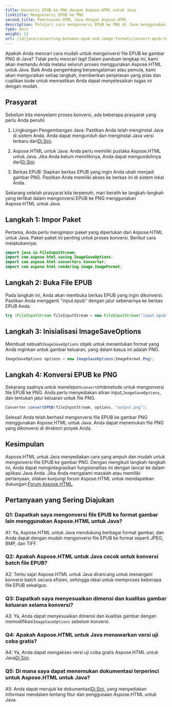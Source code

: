 ```yaml
---
title: Konversi EPUB ke PNG dengan Aspose.HTML untuk Java
linktitle: Mengonversi EPUB ke PNG
second_title: Pemrosesan HTML Java dengan Aspose.HTML
description: Pelajari cara mengonversi EPUB ke PNG di Java menggunakan Aspose.HTML untuk Java. Panduan langkah demi langkah untuk konversi yang lancar.
type: docs
weight: 13
url: /id/java/converting-between-epub-and-image-formats/convert-epub-to-png/
---
```

Apakah Anda mencari cara mudah untuk mengonversi file EPUB ke gambar PNG di Java? Tidak perlu mencari lagi! Dalam panduan lengkap ini, kami akan memandu Anda melalui seluruh proses menggunakan Aspose.HTML untuk Java. Baik Anda pengembang berpengalaman atau pemula, kami akan menguraikan setiap langkah, memberikan penjelasan yang jelas dan cuplikan kode untuk memastikan Anda dapat menyelesaikan tugas ini dengan mudah.

## Prasyarat

Sebelum kita menyelami proses konversi, ada beberapa prasyarat yang perlu Anda penuhi:

1.  Lingkungan Pengembangan Java: Pastikan Anda telah menginstal Java di sistem Anda. Anda dapat mengunduh dan menginstal Java versi terbaru dari[Di Sini](https://www.oracle.com/java/technologies/javase-downloads.html).

2. Aspose.HTML untuk Java: Anda perlu memiliki pustaka Aspose.HTML untuk Java. Jika Anda belum memilikinya, Anda dapat mengunduhnya dari[Di Sini](https://releases.aspose.com/html/java/).

3. Berkas EPUB: Siapkan berkas EPUB yang ingin Anda ubah menjadi gambar PNG. Pastikan Anda memiliki akses ke berkas ini di sistem lokal Anda.

Sekarang setelah prasyarat kita terpenuhi, mari beralih ke langkah-langkah yang terlibat dalam mengonversi EPUB ke PNG menggunakan Aspose.HTML untuk Java.

## Langkah 1: Impor Paket

Pertama, Anda perlu mengimpor paket yang diperlukan dari Aspose.HTML untuk Java. Paket-paket ini penting untuk proses konversi. Berikut cara melakukannya:

```java
import java.io.FileInputStream;
import com.aspose.html.saving.ImageSaveOptions;
import com.aspose.html.converters.Converter;
import com.aspose.html.rendering.image.ImageFormat;
```

## Langkah 2: Buka File EPUB

Pada langkah ini, Anda akan membuka berkas EPUB yang ingin dikonversi. Pastikan Anda mengganti "input.epub" dengan jalur sebenarnya ke berkas EPUB Anda.

```java
try (FileInputStream fileInputStream = new FileInputStream("input.epub")) {
```

## Langkah 3: Inisialisasi ImageSaveOptions

 Membuat sebuah`ImageSaveOptions` objek untuk menentukan format yang Anda inginkan untuk gambar keluaran, yang dalam kasus ini adalah PNG.

```java
ImageSaveOptions options = new ImageSaveOptions(ImageFormat.Png);
```

## Langkah 4: Konversi EPUB ke PNG

 Sekarang saatnya untuk menelepon`convertEPUB`metode untuk mengonversi file EPUB ke PNG. Anda perlu menyediakan aliran input,`ImageSaveOptions`, dan tentukan jalur keluaran untuk file PNG.

```java
Converter.convertEPUB(fileInputStream, options, "output.png");
```

Selesai! Anda telah berhasil mengonversi file EPUB ke gambar PNG menggunakan Aspose.HTML untuk Java. Anda dapat menemukan file PNG yang dikonversi di direktori proyek Anda.

## Kesimpulan
 Aspose.HTML untuk Java menyediakan cara yang ampuh dan mudah untuk mengonversi file EPUB ke gambar PNG. Dengan mengikuti langkah-langkah ini, Anda dapat mengintegrasikan fungsionalitas ini dengan lancar ke dalam aplikasi Java Anda. Jika Anda mengalami masalah atau memiliki pertanyaan, silakan kunjungi forum Aspose.HTML untuk mendapatkan dukungan:[Forum Aspose.HTML](https://forum.aspose.com/).

## Pertanyaan yang Sering Diajukan

### Q1: Dapatkah saya mengonversi file EPUB ke format gambar lain menggunakan Aspose.HTML untuk Java?

A1: Ya, Aspose.HTML untuk Java mendukung berbagai format gambar, dan Anda dapat dengan mudah mengonversi file EPUB ke format seperti JPEG, BMP, dan TIFF.

### Q2: Apakah Aspose.HTML untuk Java cocok untuk konversi batch file EPUB?
   
A2: Tentu saja! Aspose.HTML untuk Java dirancang untuk menangani konversi batch secara efisien, sehingga ideal untuk memproses beberapa file EPUB sekaligus.

### Q3: Dapatkah saya menyesuaikan dimensi dan kualitas gambar keluaran selama konversi?

 A3: Ya, Anda dapat menyesuaikan dimensi dan kualitas gambar dengan memodifikasi`ImageSaveOptions` sebelum konversi. 

### Q4: Apakah Aspose.HTML untuk Java menawarkan versi uji coba gratis?

 A4: Ya, Anda dapat mengakses versi uji coba gratis Aspose.HTML untuk Java[Di Sini](https://releases.aspose.com/).

### Q5: Di mana saya dapat menemukan dokumentasi terperinci untuk Aspose.HTML untuk Java?

 A5: Anda dapat merujuk ke dokumentasi[Di Sini](https://reference.aspose.com/html/java/), yang menyediakan informasi mendalam tentang fitur dan penggunaan Aspose.HTML untuk Java.